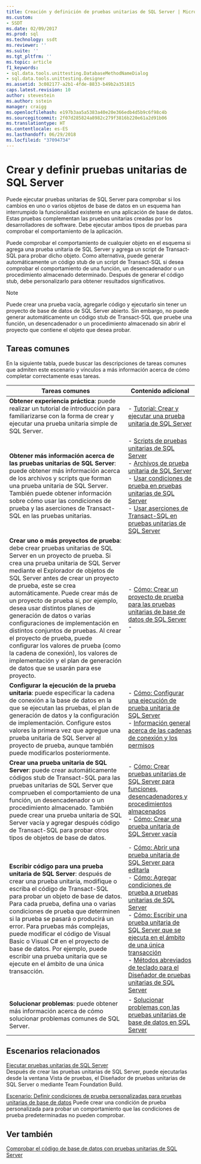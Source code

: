 ```yaml
---
title: Creación y definición de pruebas unitarias de SQL Server | Microsoft Docs
ms.custom:
- SSDT
ms.date: 02/09/2017
ms.prod: sql
ms.technology: ssdt
ms.reviewer: ''
ms.suite: ''
ms.tgt_pltfrm: ''
ms.topic: article
f1_keywords:
- sql.data.tools.unittesting.DatabaseMethodNameDialog
- sql.data.tools.unittesting.designer
ms.assetid: 3c082177-a2b1-4fde-8833-b49b2a351815
caps.latest.revision: 10
author: stevestein
ms.author: sstein
manager: craigg
ms.openlocfilehash: e197b3aa5a5383a40e20e366edb4d5b9c6f98c4b
ms.sourcegitcommit: 2f07d285824a8982c279f3816b220e61a2d91b06
ms.translationtype: HT
ms.contentlocale: es-ES
ms.lasthandoff: 06/29/2018
ms.locfileid: "37094734"
---
```

# <a name="creating-and-defining-sql-server-unit-tests"></a>Crear y definir pruebas unitarias de SQL Server
Puede ejecutar pruebas unitarias de SQL Server para comprobar si los cambios en uno o varios objetos de base de datos en un esquema han interrumpido la funcionalidad existente en una aplicación de base de datos. Estas pruebas complementan las pruebas unitarias creadas por los desarrolladores de software. Debe ejecutar ambos tipos de pruebas para comprobar el comportamiento de la aplicación.  
  
Puede comprobar el comportamiento de cualquier objeto en el esquema si agrega una prueba unitaria de SQL Server y agrega un script de Transact\-SQL para probar dicho objeto. Como alternativa, puede generar automáticamente un código stub de un script de Transact\-SQL si desea comprobar el comportamiento de una función, un desencadenador o un procedimiento almacenado determinado. Después de generar el código stub, debe personalizarlo para obtener resultados significativos.  
  
> [!NOTE]  
> Puede crear una prueba vacía, agregarle código y ejecutarlo sin tener un proyecto de base de datos de SQL Server abierto. Sin embargo, no puede generar automáticamente un código stub de Transact\-SQL que pruebe una función, un desencadenador o un procedimiento almacenado sin abrir el proyecto que contiene el objeto que desea probar.  
  
## <a name="common-tasks"></a>Tareas comunes  
En la siguiente tabla, puede buscar las descripciones de tareas comunes que admiten este escenario y vínculos a más información acerca de cómo completar correctamente esas tareas.  
  
|Tareas comunes|Contenido adicional|  
|----------------|----------------------|  
|**Obtener experiencia práctica**: puede realizar un tutorial de introducción para familiarizarse con la forma de crear y ejecutar una prueba unitaria simple de SQL Server.|-   [Tutorial: Crear y ejecutar una prueba unitaria de SQL Server](../ssdt/walkthrough-creating-and-running-a-sql-server-unit-test.md)|  
|**Obtener más información acerca de las pruebas unitarias de SQL Server**: puede obtener más información acerca de los archivos y scripts que forman una prueba unitaria de SQL Server. También puede obtener información sobre cómo usar las condiciones de prueba y las aserciones de Transact\-SQL en las pruebas unitarias.|-   [Scripts de pruebas unitarias de SQL Server](../ssdt/scripts-in-sql-server-unit-tests.md)<br />-   [Archivos de prueba unitaria de SQL Server](../ssdt/sql-server-unit-test-files.md)<br />-   [Usar condiciones de prueba en pruebas unitarias de SQL Server](../ssdt/using-test-conditions-in-sql-server-unit-tests.md)<br />-   [Usar aserciones de Transact-SQL en pruebas unitarias de SQL Server](../ssdt/using-transact-sql-assertions-in-sql-server-unit-tests.md)|  
|**Crear uno o más proyectos de prueba**: debe crear pruebas unitarias de SQL Server en un proyecto de prueba. Si crea una prueba unitaria de SQL Server mediante el Explorador de objetos de SQL Server antes de crear un proyecto de prueba, este se crea automáticamente. Puede crear más de un proyecto de prueba si, por ejemplo, desea usar distintos planes de generación de datos o varias configuraciones de implementación en distintos conjuntos de pruebas. Al crear el proyecto de prueba, puede configurar los valores de prueba (como la cadena de conexión), los valores de implementación y el plan de generación de datos que se usarán para ese proyecto.|-   [Cómo: Crear un proyecto de prueba para las pruebas unitarias de base de datos de SQL Server](../ssdt/how-to-create-a-test-project-for-sql-server-database-unit-testing.md)<br />-|  
|**Configurar la ejecución de la prueba unitaria**: puede especificar la cadena de conexión a la base de datos en la que se ejecutan las pruebas, el plan de generación de datos y la configuración de implementación. Configure estos valores la primera vez que agregue una prueba unitaria de SQL Server al proyecto de prueba, aunque también puede modificarlos posteriormente.|-   [Cómo: Configurar una ejecución de prueba unitaria de SQL Server](../ssdt/how-to-configure-sql-server-unit-test-execution.md)<br />-   [Información general acerca de las cadenas de conexión y los permisos](../ssdt/overview-of-connection-strings-and-permissions.md)|  
|**Crear una prueba unitaria de SQL Server**: puede crear automáticamente códigos stub de Transact\-SQL para las pruebas unitarias de SQL Server que comprueben el comportamiento de una función, un desencadenador o un procedimiento almacenado. También puede crear una prueba unitaria de SQL Server vacía y agregar después código de Transact\-SQL para probar otros tipos de objetos de base de datos.|-   [Cómo: Crear pruebas unitarias de SQL Server para funciones, desencadenadores y procedimientos almacenados](../ssdt/how-to-create-unit-tests-for-functions-triggers-stored-procedures.md)<br />-   [Cómo: Crear una prueba unitaria de SQL Server vacía](../ssdt/how-to-create-an-empty-sql-server-unit-test.md)|  
|**Escribir código para una prueba unitaria de SQL Server**: después de crear una prueba unitaria, modifique o escriba el código de Transact\-SQL para probar un objeto de base de datos. Para cada prueba, defina una o varias condiciones de prueba que determinen si la prueba se pasará o producirá un error. Para pruebas más complejas, puede modificar el código de Visual Basic o Visual C\# en el proyecto de base de datos. Por ejemplo, puede escribir una prueba unitaria que se ejecute en el ámbito de una única transacción.|-   [Cómo: Abrir una prueba unitaria de SQL Server para editarla](../ssdt/how-to-open-a-sql-server-unit-test-to-edit.md)<br />-   [Cómo: Agregar condiciones de prueba a pruebas unitarias de SQL Server](../ssdt/how-to-add-test-conditions-to-sql-server-unit-tests.md)<br />-   [Cómo: Escribir una prueba unitaria de SQL Server que se ejecuta en el ámbito de una única transacción](../ssdt/how-to-write-sql-server-unit-test-that-runs-in-single-transaction-scope.md)<br />-   [Métodos abreviados de teclado para el Diseñador de pruebas unitarias de SQL Server](../ssdt/keyboard-shortcuts-for-sql-server-unit-test-designer.md)|  
|**Solucionar problemas**: puede obtener más información acerca de cómo solucionar problemas comunes de SQL Server.|-   [Solucionar problemas con las pruebas unitarias de base de datos en SQL Server](../ssdt/troubleshooting-sql-server-database-unit-testing-issues.md)|  
  
## <a name="related-scenarios"></a>Escenarios relacionados  
[Ejecutar pruebas unitarias de SQL Server](../ssdt/running-sql-server-unit-tests.md)  
Después de crear las pruebas unitarias de SQL Server, puede ejecutarlas desde la ventana Vista de pruebas, el Diseñador de pruebas unitarias de SQL Server o mediante Team Foundation Build.  
  
[Escenario: Definir condiciones de prueba personalizadas para pruebas unitarias de base de datos](http://msdn.microsoft.com/library/dd193282(VS.100).aspx)  
Puede crear una condición de prueba personalizada para probar un comportamiento que las condiciones de prueba predeterminadas no pueden comprobar.  
  
## <a name="see-also"></a>Ver también  
[Comprobar el código de base de datos con pruebas unitarias de SQL Server](../ssdt/verifying-database-code-by-using-sql-server-unit-tests.md)  
  
